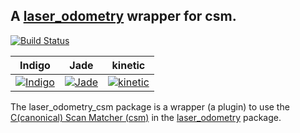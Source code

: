 A [laser_odometry](https://github.com/artivis/laser_odometry) wrapper for csm.
---

[![Build Status](https://travis-ci.org/artivis/laser_odometry_csm.svg?branch=master)](https://travis-ci.org/artivis/laser_odometry_csm)

| Indigo            | Jade              | kinetic            |
|-------------------|-------------------|--------------------|
| [![Indigo][1]][1] | [![Jade][2]][5]   | [![kinetic][3]][5] |

[1]: https://travis-matrix-badges.herokuapp.com/repos/artivis/laser_odometry_csm/branches/master/1
[2]: https://travis-matrix-badges.herokuapp.com/repos/artivis/laser_odometry_csm/branches/master/3
[3]: https://travis-matrix-badges.herokuapp.com/repos/artivis/laser_odometry_csm/branches/master/5
[5]: https://travis-ci.org/artivis/laser_odometry_csm

The laser_odometry_csm package is a wrapper (a plugin) to use the [C(canonical) Scan Matcher (csm)](https://github.com/AndreaCensi/csm) in the [laser_odometry](https://github.com/artivis/laser_odometry) package.
